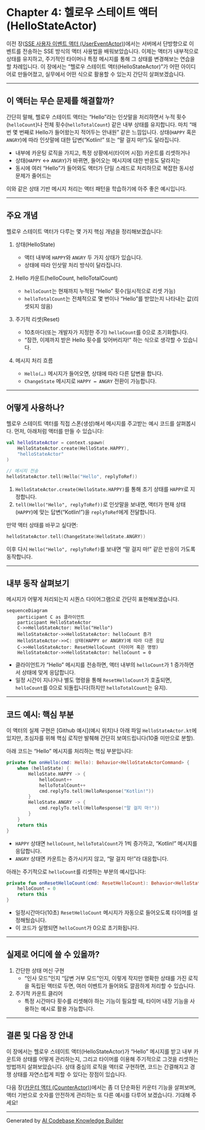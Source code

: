 # Chapter 4: 헬로우 스테이트 액터 (HelloStateActor)

이전 장([SSE 사용자 이벤트 액터 (UserEventActor)](03_sse_사용자_이벤트_액터__usereventactor__.md))에서는 서버에서 단방향으로 이벤트를 전송하는 SSE 방식의 액터 사용법을 배워보았습니다. 이제는 액터가 내부적으로 상태를 유지하고, 주기적인 타이머나 특정 메시지를 통해 그 상태를 변경해보는 연습을 할 차례입니다. 이 장에서는 “헬로우 스테이트 액터(HelloStateActor)”가 어떤 아이디어로 만들어졌고, 실무에서 어떤 식으로 활용할 수 있는지 간단히 살펴보겠습니다.

---

## 이 액터는 무슨 문제를 해결할까?

간단히 말해, 헬로우 스테이트 액터는 “Hello”라는 인삿말을 처리하면서 누적 횟수(`helloCount`)나 전체 횟수(`helloTotalCount`) 같은 내부 상태를 유지합니다. 마치 “매번 몇 번째로 Hello가 들어왔는지 적어두는 안내원” 같은 느낌입니다. 상태(`HAPPY` 혹은 `ANGRY`)에 따라 인삿말에 대한 답변(“Kotlin!” 또는 “말 걸지 마!”)도 달라집니다.

- 내부에 카운팅 로직을 가지고, 특정 상황에서(타이머 시점) 카운트를 리셋하거나  
- 상태(`HAPPY` ↔ `ANGRY`)가 바뀌면, 들어오는 메시지에 대한 반응도 달라지는  
- 동시에 여러 “Hello”가 들어와도 액터가 단일 스레드로 처리하므로 복잡한 동시성 문제가 줄어드는  

이와 같은 상태 기반 메시지 처리는 액터 패턴을 학습하기에 아주 좋은 예시입니다.

---

## 주요 개념

헬로우 스테이트 액터가 다루는 몇 가지 핵심 개념을 정리해보겠습니다:

1. 상태(HelloState)  
   - 액터 내부에 `HAPPY`와 `ANGRY` 두 가지 상태가 있습니다.  
   - 상태에 따라 인삿말 처리 방식이 달라집니다.

2. Hello 카운트(helloCount, helloTotalCount)  
   - `helloCount`는 현재까지 누적된 “Hello” 횟수(일시적으로 리셋 가능)  
   - `helloTotalCount`는 전체적으로 몇 번이나 “Hello”를 받았는지 나타내는 값(리셋되지 않음)

3. 주기적 리셋(Reset)  
   - 10초마다(또는 개발자가 지정한 주기) `helloCount`를 0으로 초기화합니다.  
   - “잠깐, 이제까지 받은 Hello 횟수를 잊어버리자!” 하는 식으로 생각할 수 있습니다.

4. 메시지 처리 흐름  
   - `Hello(…)` 메시지가 들어오면, 상태에 따라 다른 답변을 합니다.  
   - `ChangeState` 메시지로 `HAPPY ↔ ANGRY` 전환이 가능합니다.

---

## 어떻게 사용하나?

헬로우 스테이트 액터를 직접 스폰(생성)해서 메시지를 주고받는 예시 코드를 살펴봅시다. 먼저, 아래처럼 액터를 만들 수 있습니다:

```kotlin
val helloStateActor = context.spawn(
    HelloStateActor.create(HelloState.HAPPY),
    "helloStateActor"
)

// 메시지 전송
helloStateActor.tell(Hello("Hello", replyToRef))
```

1. `HelloStateActor.create(HelloState.HAPPY)`를 통해 초기 상태를 `HAPPY`로 지정합니다.  
2. `tell(Hello("Hello", replyToRef))`로 인삿말을 보내면, 액터가 현재 상태(`HAPPY`)에 맞는 답변(“Kotlin!”)을 `replyToRef`에게 전달합니다.

만약 액터 상태를 바꾸고 싶다면:

```kotlin
helloStateActor.tell(ChangeState(HelloState.ANGRY))
```

이후 다시 `Hello("Hello", replyToRef)`를 보내면 “말 걸지 마!” 같은 반응이 가도록 동작합니다.

---

## 내부 동작 살펴보기

메시지가 어떻게 처리되는지 시퀀스 다이어그램으로 간단히 표현해보겠습니다.

```mermaid
sequenceDiagram
    participant C as 클라이언트
    participant HelloStateActor
    C->>HelloStateActor: Hello("Hello")
    HelloStateActor->>HelloStateActor: helloCount 증가
    HelloStateActor->>C: 상태(HAPPY or ANGRY)에 따라 다른 응답
    C->>HelloStateActor: ResetHelloCount (타이머 혹은 명령)
    HelloStateActor->>HelloStateActor: helloCount = 0
```

- 클라이언트가 “Hello” 메시지를 전송하면, 액터 내부의 `helloCount`가 1 증가하면서 상태에 맞게 응답합니다.  
- 일정 시간이 지나거나 별도 명령을 통해 `ResetHelloCount`가 호출되면, `helloCount`를 0으로 되돌립니다(하지만 `helloTotalCount`는 유지).

---

## 코드 예시: 핵심 부분

이 액터의 실제 구현은 [Github 예시](예시 위치)나 아래 파일 `HelloStateActor.kt`에 있지만, 초심자를 위해 핵심 로직만 발췌해 간단히 보여드립니다(10줄 미만으로 분할).

아래 코드는 “Hello” 메시지를 처리하는 핵심 부분입니다:

```kotlin
private fun onHello(cmd: Hello): Behavior<HelloStateActorCommand> {
    when (helloState) {
        HelloState.HAPPY -> {
            helloCount++
            helloTotalCount++
            cmd.replyTo.tell(HelloResponse("Kotlin!"))
        }
        HelloState.ANGRY -> {
            cmd.replyTo.tell(HelloResponse("말 걸지 마!"))
        }
    }
    return this
}
```

- `HAPPY` 상태면 `helloCount`, `helloTotalCount`가 1씩 증가하고, “Kotlin!” 메시지를 응답합니다.  
- `ANGRY` 상태면 카운트는 증가시키지 않고, “말 걸지 마!”라 대응합니다.

아래는 주기적으로 `helloCount`를 리셋하는 부분의 예시입니다:

```kotlin
private fun onResetHelloCount(cmd: ResetHelloCount): Behavior<HelloStateActorCommand> {
    helloCount = 0
    return this
}
```

- 일정시간마다(10초) `ResetHelloCount` 메시지가 자동으로 들어오도록 타이머를 설정해뒀습니다.  
- 이 코드가 실행되면 `helloCount`가 0으로 초기화됩니다.

---

## 실제로 어디에 쓸 수 있을까?

1. 간단한 상태 머신 구현  
   - “인사 모드”인지 “답변 거부 모드”인지, 이렇게 작지만 명확한 상태를 가진 로직을 독립된 액터로 두면, 여러 이벤트가 들어와도 깔끔하게 처리할 수 있습니다.  
2. 주기적 카운트 클리어  
   - 특정 시간마다 횟수를 리셋해야 하는 기능이 필요할 때, 타이머 내장 기능을 사용하는 예시로 활용 가능합니다.

---

## 결론 및 다음 장 안내

이 장에서는 헬로우 스테이트 액터(HelloStateActor)가 “Hello” 메시지를 받고 내부 카운트와 상태를 어떻게 관리하는지, 그리고 타이머를 이용해 주기적으로 그것을 리셋하는 방법까지 살펴보았습니다. 상태 중심의 로직을 액터로 구현하면, 코드는 간결해지고 경쟁 상태를 자연스럽게 피할 수 있다는 장점이 있습니다.

다음 장([카운터 액터 (CounterActor)](05_카운터_액터__counteractor__.md))에서는 좀 더 단순화된 카운터 기능을 살펴보며, 액터 기반으로 숫자를 안전하게 관리하는 또 다른 예시를 다루어 보겠습니다. 기대해 주세요!

---

Generated by [AI Codebase Knowledge Builder](https://github.com/The-Pocket/Tutorial-Codebase-Knowledge)